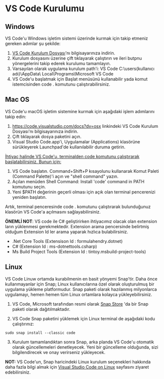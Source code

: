# VS Code Kurulumu

## Windows

VS Code'u Windows işletim sistemi üzerinde kurmak için takip etmeniz gereken adımlar şu şekilde:

1. [VS Code Kurulum Dosyası](https://go.microsoft.com/fwlink/?LinkID=534107)'nı bilgisayarınıza indirin.
2. Kurulum dosyasını üzerine çift tıklayarak çalıştırın ve ileri butpnu yönergelerini takip ederek kurulumu tamamlayın.
3. Varsayılan olarak uygulama kurulum path'i: VS Code C:\users\{kullanıcı adı}\AppData\ Local\Programs\Microsoft VS Code
4. VS Code'u başlatmak için Başlat menüsünü kullanabilir yada komut istemcisinden code . komutunu çalıştırabilirsiniz.

## Mac OS

VS Code'u macOS işletim sistemine kurmak için aşağıdaki işlem adımlarını takip edin:

1.  https://code.visualstudio.com/docs?dv=osx linkindeki VS Code Kurulum Dosyası'nı bilgisayarınıza indirin.
2.  Çift tıklayarak dosya paketini açın.
3.  Visual Studio Code.app'i, Uygulamalar (Applications) klasörüne sürükleyerek Launchpad'de kullanılabilir duruma getirin.

<u>İhtiyaç halinde VS Code'u, terminalden code komutunu çalıştırarak başlatabilirsiniz. Bunun için:</u>

1. VS Code başlatın.
   Command+Shift+P kısayolunu kullanarak Komut Paleti (Command Palette)'i açın ve "shell command" yazın.
2. Açılan menüden Shell Command: Install 'code' command in PATH komutunu seçin.
3. Yeni $PATH değerinin geçerli olması için açık olan terminal pencerenizi yeniden başlatın.

Artık, terminal penceresinde code . komutunu çalıştırarak bulunduğunuz klasörün VS Code'a açılmasını sağlayabilirsiniz.

**ÖNEMLİ NOT**: VS code ile C# geliştirirken ihtiyacımız olacak olan extension ların yüklenmesi gerekmektedir. Extension arama pencersinde belirtmiş olduğum Extension Id ler arama yaparak hızlıca bulabilirsiniz.

- .Net Core Tools (Extensison Id : formulahendry.dotnet)
- C# (Extension Id : ms-dotnettools.csharp)
- Ms Build Project Tools (Extension Id : tintoy.msbuild-project-tools)

## Linux

VS Code Linuw ortamda kurabilmenin en basit yönyemi Snap'tir. Daha önce kullanmayanlar için Snap; Linux kullanıcılarına özel olarak oluşturulmuş bir uygulama yükleme platformudur. Snap paketi olarak hazılanmış milyonlarca uygulamayı, hemen hemen tüm Linux ortamlara kolayca yükleyebilirsiniz.

1. VS Code, Microsoft tarafından resmi olarak [Snap Store](https://snapcraft.io/) 'da bir Snap paketi olarak dağıtılmaktadır.

2. VS Code Snap paketini yüklemek için Linux terminal de aşağıdaki kodu çalıştırınız:

````
sudo snap install --classic code 
````

3. Kurulum tamamlandıktan sonra Snap, arka planda VS Code'u otomatik olarak güncellemeleri denetleyecek. Yeni bir güncelleme olduğunda, sizi bilgilendirecek ve onay verirseniz yükleyecek.

**NOT:** VS Code'un, Snap haricindeki Linux kurulum seçenekleri hakkında daha fazla bilgi almak için [Visual Studio Code on Linux](https://code.visualstudio.com/docs/setup/linux) sayfasını ziyaret edebilirsiniz.
